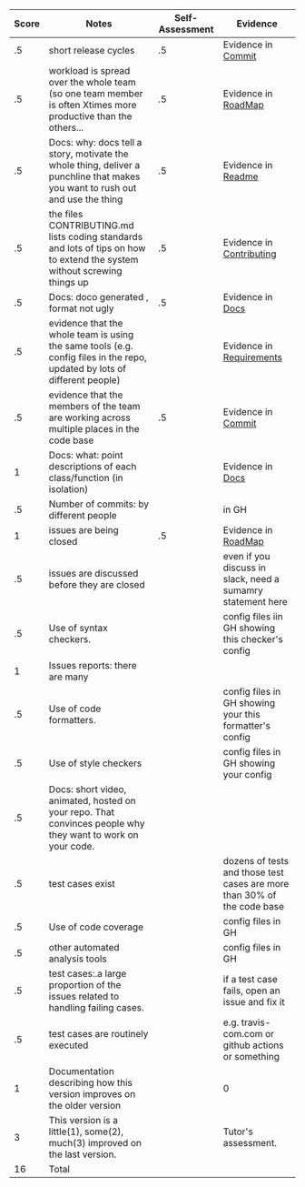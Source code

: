 Score|Notes| Self-Assessment| Evidence|
|-|-----|---------|--------|
|.5| short release cycles|.5|Evidence in [Commit](https://github.com/rohan22shah/cheapBuy/commits/main)|
|.5| workload is spread over the whole team (so one team member is often Xtimes more productive than the others...|.5|Evidence in [RoadMap](https://github.com/rohan22shah/cheapBuy/projects/1)|
|.5|Docs: why: docs tell a story, motivate the whole thing, deliver a punchline that makes you want to rush out and use the thing |.5| Evidence in [Readme](https://github.com/rohan22shah/cheapBuy/blob/main/README.md) |
|.5|the files CONTRIBUTING.md lists coding standards and lots of tips on how to extend the system without screwing things up  |.5 | Evidence in [Contributing](https://github.com/rohan22shah/cheapBuy/blob/main/CONTRIBUTING.md)|
|.5|Docs: doco generated , format not ugly  |.5| Evidence in [Docs](https://github.com/rohan22shah/cheapBuy/tree/main/docs)|
|.5|evidence that the whole team is using the same tools (e.g. config files in the repo, updated by lots of different people) || Evidence in [Requirements](https://github.com/rohan22shah/cheapBuy/blob/main/requirements.txt)|
|.5|evidence that the members of the team are working across multiple places in the code base |.5 |Evidence in [Commit](https://github.com/rohan22shah/cheapBuy/commits/main)|
|1|Docs: what: point descriptions of each class/function (in isolation)  || Evidence in [Docs](https://github.com/rohan22shah/cheapBuy/tree/main/docs)|
|.5|Number of commits: by different people  || in GH|
|1|issues are being closed |.5| Evidence in [RoadMap](https://github.com/rohan22shah/cheapBuy/projects/1)|
|.5|issues are discussed before they are closed || even if you discuss in slack, need a sumamry statement here|
|.5|Use of syntax checkers. || config files iin GH showing this checker's config|
|1|Issues reports: there are many  || |
|.5|Use of code formatters. || config files in GH showing your this formatter's config|
|.5|Use of style checkers || config files in GH showing your config|
|.5|Docs: short video, animated, hosted on your repo. That convinces people why they want to work on your code. || |
|.5|test cases exist  || dozens of tests and those test cases are more than 30% of the code base|
|.5|Use of code coverage  || config files in GH|
|.5|other automated analysis tools  || config files in GH|
|.5|test cases:.a large proportion of the issues related to handling failing cases. || if a test case fails, open an issue and fix it|
|.5|test cases are routinely executed || e.g. travis-com.com or github actions or something|
|1|Documentation describing how this version improves on the older version|| 0|
|3|This version is a little(1), some(2), much(3) improved on the last version.|| Tutor's assessment.|
|16| Total|
